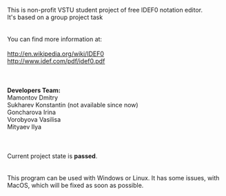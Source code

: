 This is non-profit VSTU student project of free IDEF0 notation editor.
<br>It's based on a group project task<br>
<br><br>You can find more information at:<br>
<br><a href='http://en.wikipedia.org/wiki/IDEF0'>http://en.wikipedia.org/wiki/IDEF0</a>
<br><a href='http://www.idef.com/pdf/idef0.pdf'>http://www.idef.com/pdf/idef0.pdf</a>
<br>
<br><br><br>
<b>Developers Team:</b><br>
Mamontov Dmitry<br>
Sukharev Konstantin (not available since now)<br>
Goncharova Irina<br>
Vorobyova Vasilisa<br>
Mityaev Ilya<br>
<br><br><br>
Current project state is <b>passed</b>.<br>
<br>
<br>
This program can be used with Windows or Linux. It has some issues, with MacOS, which will be fixed as soon as possible.